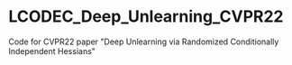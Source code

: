 # LCODEC_Deep_Unlearning_CVPR22
Code for CVPR22 paper "Deep Unlearning via Randomized Conditionally Independent Hessians"
